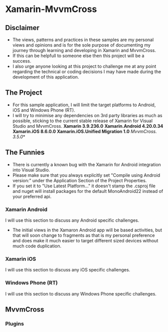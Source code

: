 # Xamarin-MvvmCross


## Disclaimer

> 
- The views, patterns and practices in these samples are my personal views and opinions and is for the sole purpose of documenting my journey through learning and developing in Xamarin and MvvmCross.
- If this can be helpfull to someone else then this project will be a success.
- I also urge anyone looking at this project to challenge me at any point regarding the technical or coding decisions I may have made during the development of this application.

## The Project

- For this sample application, I will limit the target platforms to Android, iOS and Windows Phone (RT).
- I will try to minimise any dependencies on 3rd party libraries as much as possible, sticking to the current stable release of Xamarin for Visual Studio and MvvmCross.
**Xamarin 3.9.236.0**
**Xamarin.Android 4.20.0.34**
**Xamarin.iOS 8.6.0.0**
**Xamarin.iOS.Unified Migration 1.0**
**MvvmCross.* 3.5.0**

## The Funnies

- There is currently a known bug with the Xamarin for Android integration into Visual Studio.
- Please make sure that you always explicitly set "Compile using Android version:" under the Application Section of the Project Properties.
- If you set it to "Use Latest Platform..." it doesn't stamp the .csproj file and nuget will install packages for the default MonoAndroid22 instead of your preferred api.

### Xamarin Android
>
I will use this section to discuss any Android specific challenges.
- The initial views in the Xamaron Android app will be based activities, but that will soon change to fragments as that is my personal preference and does make it much easier to target different sized devices without much code duplication.

### Xamarin iOS
>
I will use this section to discuss any iOS specific challenges.

### Windows Phone (RT)
>
I will use this section to discuss any Windows Phone specific challenges.

## MvvmCross

### Plugins